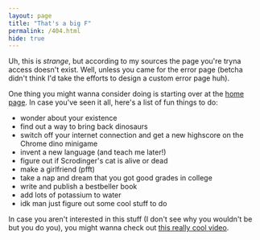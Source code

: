 ```yaml
---
layout: page
title: "That's a big F"
permalink: /404.html
hide: true
---
```

Uh, this is <i>strange</i>, but according to my sources the page you're tryna access doesn't exist. Well, unless you came for the error page (betcha didn't think I'd take the efforts to design a custom error page huh).

One thing you might wanna consider doing is starting over at the <a href="https://omprabhu31.github.io">home page</a>. In case you've seen it all, here's a list of fun things to do:
<ul>
<li>wonder about your existence</li>
<li>find out a way to bring back dinosaurs</li>
<li>switch off your internet connection and get a new highscore on the Chrome dino minigame</li>
<li>invent a new language (and teach me later!)</li>
<li>figure out if Scrodinger's cat is alive or dead</li>
<li>make a girlfriend (pfft)</li>
<li>take a nap and dream that you got good grades in college</li>
<li>write and publish a bestbeller book</li>
<li>add lots of potassium to water</li>
<li>idk man just figure out some cool stuff to do</li>
</ul>

In case you aren't interested in this stuff (I don't see why you wouldn't be but you do you), you might wanna check out <a href="https://www.youtube.com/watch?v=dQw4w9WgXcQ">this really cool video</a>.